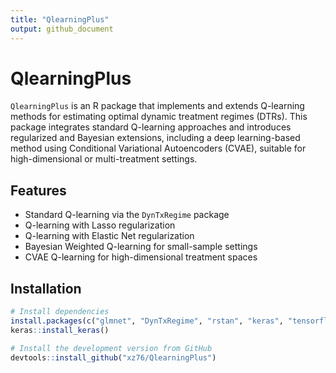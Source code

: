 ```yaml
---
title: "QlearningPlus"
output: github_document
---
```


# QlearningPlus

`QlearningPlus` is an R package that implements and extends Q-learning methods for estimating optimal dynamic treatment regimes (DTRs). This package integrates standard Q-learning approaches and introduces regularized and Bayesian extensions, including a deep learning-based method using Conditional Variational Autoencoders (CVAE), suitable for high-dimensional or multi-treatment settings.

## Features

- Standard Q-learning via the `DynTxRegime` package
- Q-learning with Lasso regularization
- Q-learning with Elastic Net regularization
- Bayesian Weighted Q-learning for small-sample settings
- CVAE Q-learning for high-dimensional treatment spaces

## Installation

```r
# Install dependencies
install.packages(c("glmnet", "DynTxRegime", "rstan", "keras", "tensorflow"))
keras::install_keras()

# Install the development version from GitHub
devtools::install_github("xz76/QlearningPlus")
